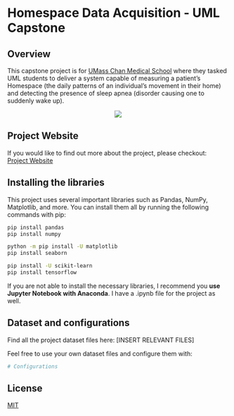 # Homespace Data Acquisition - UML Capstone

## Overview

This capstone project is for [UMass Chan Medical School](https://www.umassmed.edu/) where they tasked UML students to deliver a system capable of measuring a patient’s Homespace (the daily patterns of an individual’s movement in their home) and detecting the presence of sleep apnea (disorder causing one to suddenly wake up).
<div align="center">

<img src="https://user-images.githubusercontent.com/113388793/212787252-fa01d1b9-34f5-4cf9-854a-c7954e988268.png" >

</div>


## Project Website

If you would like to find out more about the project, please checkout: [Project Website](https://www.google.com)

## Installing the libraries

This project uses several important libraries such as Pandas, NumPy, Matplotlib, and more. You can install them all by running the following commands with pip:

```bash 
pip install pandas
pip install numpy

python -m pip install -U matplotlib
pip install seaborn

pip install -U scikit-learn
pip install tensorflow

```

If you are not able to install the necessary libraries, I recommend you **use Jupyter Notebook with Anaconda**. I have a .ipynb file for the project as well.


## Dataset and configurations

Find all the project dataset files here: [INSERT RELEVANT FILES]

Feel free to use your own dataset files and configure them with: 

```python
# Configurations
```


## License

[MIT](https://choosealicense.com/licenses/mit/)
